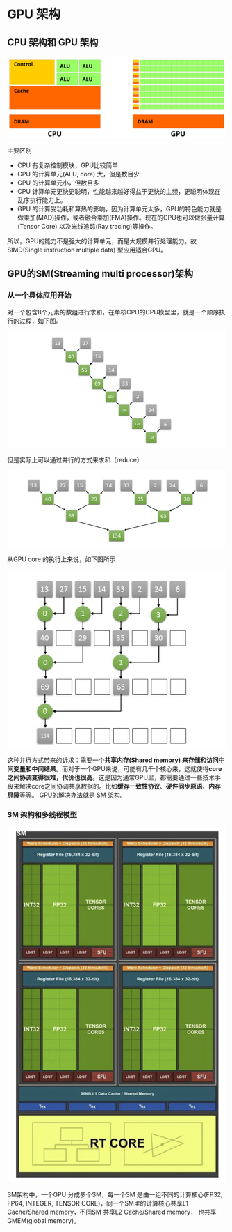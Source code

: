 # GPU 架构
## CPU 架构和 GPU 架构
![GPU & GPU Arch](https://github.com/wzhongyuan/cuda-learning/blob/main/gpu-architecture/Cpu-gpu.svg.png)

主要区别
- CPU 有复杂控制模块，GPU比较简单
- CPU 的计算单元(ALU, core) 大，但是数目少
- GPU 的计算单元小，但数目多
- CPU 计算单元更快更聪明，性能越来越好得益于更快的主频，更聪明体现在乱序执行能力上。
- GPU 的计算受功耗和算热的影响，因为计算单元太多，GPU的特色能力就是做乘加(MAD)操作，或者融合乘加(FMA)操作。现在的GPU也可以做张量计算(Tensor Core) 以及光线追踪(Ray tracing)等操作。

所以，GPU的能力不是强大的计算单元，而是大规模并行处理能力。故SIMD(Single instruction multiple data) 型应用适合GPU。

## GPU的SM(Streaming multi processor)架构
### 从一个具体应用开始
对一个包含8个元素的数组进行求和，在单核CPU的CPU模型里，就是一个顺序执行的过程，如下图。

![Sequential Sum](https://github.com/wzhongyuan/cuda-learning/blob/main/gpu-architecture/Screenshot%202024-10-15%20at%2019.28.29.png)

但是实际上可以通过并行的方式来求和（reduce）

![Parallel Sum](https://github.com/wzhongyuan/cuda-learning/blob/main/gpu-architecture/parallel%20sum.png)

从GPU core 的执行上来说，如下图所示

![Core Sum](https://github.com/wzhongyuan/cuda-learning/blob/main/gpu-architecture/core%20parallelism.png)

这种并行方式带来的诉求：需要一个**共享内存(Shared memory) 来存储和访问中间变量和中间结果**。而对于一个GPU来说，可能有几千个核心来，这就使得**core之间协调变得很难，代价也很高**。这是因为通常GPU里，都需要通过一些技术手段来解决core之间协调共享数据的。比如**缓存一致性协议**、**硬件同步原语**、**内存屏障**等等。
GPU的解决办法就是 SM 架构。
### SM 架构和多线程模型

![SM arch](https://github.com/wzhongyuan/cuda-learning/blob/main/gpu-architecture/SM%20arch.png)

SM架构中，一个GPU 分成多个SM，每一个SM 是由一组不同的计算核心(FP32, FP64, INTEGER, TENSOR CORE)，同一个SM里的计算核心共享L1 Cache/Shared memory，不同SM 共享L2 Cache/Shared memory， 也共享GMEM(global memory)。

